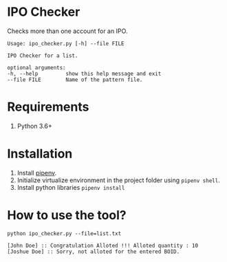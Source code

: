 # IPO Checker
Checks more than one account for an IPO.

    Usage: ipo_checker.py [-h] --file FILE

    IPO Checker for a list.

    optional arguments:
    -h, --help         show this help message and exit
    --file FILE        Name of the pattern file.


# Requirements
1. Python 3.6+

# Installation
1. Install [pipenv](https://pipenv.pypa.io/en/latest/).
2. Initialize virtualize environment in the project folder using `pipenv shell`.
3. Install python libraries `pipenv install`

# How to use the tool?
    python ipo_checker.py --file=list.txt

    [John Doe] :: Congratulation Alloted !!! Alloted quantity : 10
    [Joshue Doe] :: Sorry, not alloted for the entered BOID.
